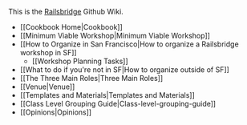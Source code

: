 This is the [Railsbridge](http://railsbridge.org) Github Wiki.
* [[Cookbook Home|Cookbook]]
* [[Minimum Viable Workshop|Minimum Viable Workshop]]
* [[How to Organize in San Francisco|How to organize a Railsbridge workshop in SF]]
  * [[Workshop Planning Tasks]]
* [[What to do if you're not in SF|How to organize outside of SF]] 
* [[The Three Main Roles|Three Main Roles]]
* [[Venue|Venue]]
* [[Templates and Materials|Templates and Materials]]
* [[Class Level Grouping Guide|Class-level-grouping-guide]]
* [[Opinions|Opinions]]